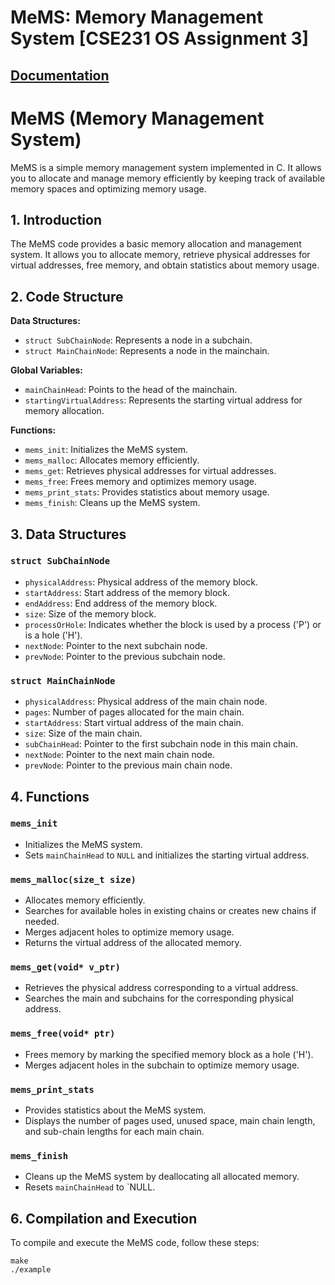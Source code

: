 # MeMS: Memory Management System [CSE231 OS Assignment 3]
[Documentation](https://docs.google.com/document/d/1Gs9kC3187lLrinvK1SueTc8dHCJ0QP43eRlrCRlXiCY/edit?usp=sharing)
---

# MeMS (Memory Management System)

MeMS is a simple memory management system implemented in C. It allows you to allocate and manage memory efficiently by keeping track of available memory spaces and optimizing memory usage.

## 1. Introduction
The MeMS code provides a basic memory allocation and management system. It allows you to allocate memory, retrieve physical addresses for virtual addresses, free memory, and obtain statistics about memory usage.

## 2. Code Structure
**Data Structures:**
- `struct SubChainNode`: Represents a node in a subchain.
- `struct MainChainNode`: Represents a node in the mainchain.

**Global Variables:**
- `mainChainHead`: Points to the head of the mainchain.
- `startingVirtualAddress`: Represents the starting virtual address for memory allocation.

**Functions:**
- `mems_init`: Initializes the MeMS system.
- `mems_malloc`: Allocates memory efficiently.
- `mems_get`: Retrieves physical addresses for virtual addresses.
- `mems_free`: Frees memory and optimizes memory usage.
- `mems_print_stats`: Provides statistics about memory usage.
- `mems_finish`: Cleans up the MeMS system.

## 3. Data Structures
### `struct SubChainNode`
- `physicalAddress`: Physical address of the memory block.
- `startAddress`: Start address of the memory block.
- `endAddress`: End address of the memory block.
- `size`: Size of the memory block.
- `processOrHole`: Indicates whether the block is used by a process ('P') or is a hole ('H').
- `nextNode`: Pointer to the next subchain node.
- `prevNode`: Pointer to the previous subchain node.

### `struct MainChainNode`
- `physicalAddress`: Physical address of the main chain node.
- `pages`: Number of pages allocated for the main chain.
- `startAddress`: Start virtual address of the main chain.
- `size`: Size of the main chain.
- `subChainHead`: Pointer to the first subchain node in this main chain.
- `nextNode`: Pointer to the next main chain node.
- `prevNode`: Pointer to the previous main chain node.

## 4. Functions
### `mems_init`
- Initializes the MeMS system.
- Sets `mainChainHead` to `NULL` and initializes the starting virtual address.

### `mems_malloc(size_t size)`
- Allocates memory efficiently.
- Searches for available holes in existing chains or creates new chains if needed.
- Merges adjacent holes to optimize memory usage.
- Returns the virtual address of the allocated memory.

### `mems_get(void* v_ptr)`
- Retrieves the physical address corresponding to a virtual address.
- Searches the main and subchains for the corresponding physical address.

### `mems_free(void* ptr)`
- Frees memory by marking the specified memory block as a hole ('H').
- Merges adjacent holes in the subchain to optimize memory usage.

### `mems_print_stats`
- Provides statistics about the MeMS system.
- Displays the number of pages used, unused space, main chain length, and sub-chain lengths for each main chain.

### `mems_finish`
- Cleans up the MeMS system by deallocating all allocated memory.
- Resets `mainChainHead` to `NULL.

## 6. Compilation and Execution
To compile and execute the MeMS code, follow these steps:

```shell
make
./example

